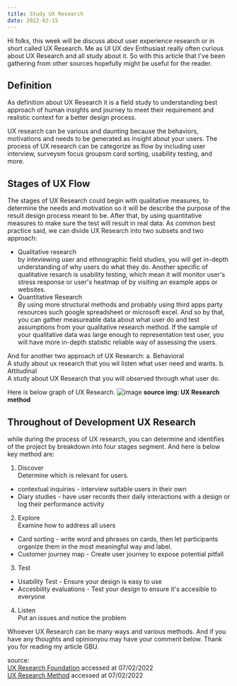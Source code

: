 ```yaml
---
title: Study UX Research 
date: 2022-02-15
---
```


Hi folks, this week will be discuss about user experience research or in short called UX Research. 
Me as UI UX dev Enthusiast really often curious about UX Research and all study about it. So with this article that I've been gathering from other sources hopefully might be useful for the reader. 

## Definition
As definition about UX Research it is a field study to understanding best approach of human insights and journey to meet their requirement and realistic context for a better design process. 

UX research can be various and daunting because the behaviors, motivations and needs to be generated as insight about your users. The process of UX research can be categorize as flow by including user interview, surveysm focus groupsm card sorting, usability testing, and more.

## Stages of UX Flow
The stages of UX Research could begin with qualitative measures, to determine the needs and motivation so it will be describe the purpose of the result design process meant to be. After that, by using quantitative measures to make sure the test will result in real data. 
As common best practice said, we can divide UX Research into two subsets and two approach:
- Qualitative research  
by inteviewing user and ethnographic field studies, you will get in-depth understanding of why users do what they do. Another specific of qualitative resarch is usability testing, which mean it will monitor user's stress response or user's heatmap of by visiting an example apps or websites.
- Quantitative Research  
By using more structural methods and probably using third apps party resources such google spreadsheet or microsoft excel. And so by that, you can gather measureable data about what user do and test assumptions from your qualitative research method. If the sample of your qualitative data was large enough to representation test user, you will have more in-depth statistic reliable way of assessing the users. 

And for another two approach of UX Research:
a. Behavioral  
A study about ux research that you wil listen what user need and wants.
b. Attitudinal  
A study about UX Research that you will observed through what user do.

Here is below graph of UX Research.
![image](https://www.datocms-assets.com/38511/1634049451-ux-research-methods.png?auto=format&dpr=0.4&w=5001)
__source img: UX Research method__
## Throughout of Development UX Research
while during the process of UX research, you can determine and identifies of the project by breakdown into four stages segment. And here is below key method are:

1. Discover  
Determine which is relevant for users.
- contextual inquiries - interview suitable users in their own
- Diary studies - have user records their daily interactions  with a design or log their performance activity

2. Explore  
Examine how to address all users
- Card sorting - write word and phrases on cards, then let participants organize them in the most meaningful way and label.
- Customer journey map - Create user journey to expose potential pitfall

3. Test  
- Usability Test - Ensure your design is easy to use
- Accesbility evaluations - Test your design to ensure it's accesible to everyone

4. Listen  
Put an issues and notice the problem


Whoever UX Research can be many ways and various methods. And if you have any thoughts and opinionyou may have your comment below. Thank you for reading my article GBU.

source:  
[UX Research Foundation](https://www.interaction-design.org/literature/topics/ux-research) accessed at 07/02/2022  
[UX Research Method](https://maze.co/guides/ux-research/ux-research-methods/) accessed at 07/02/2022  
